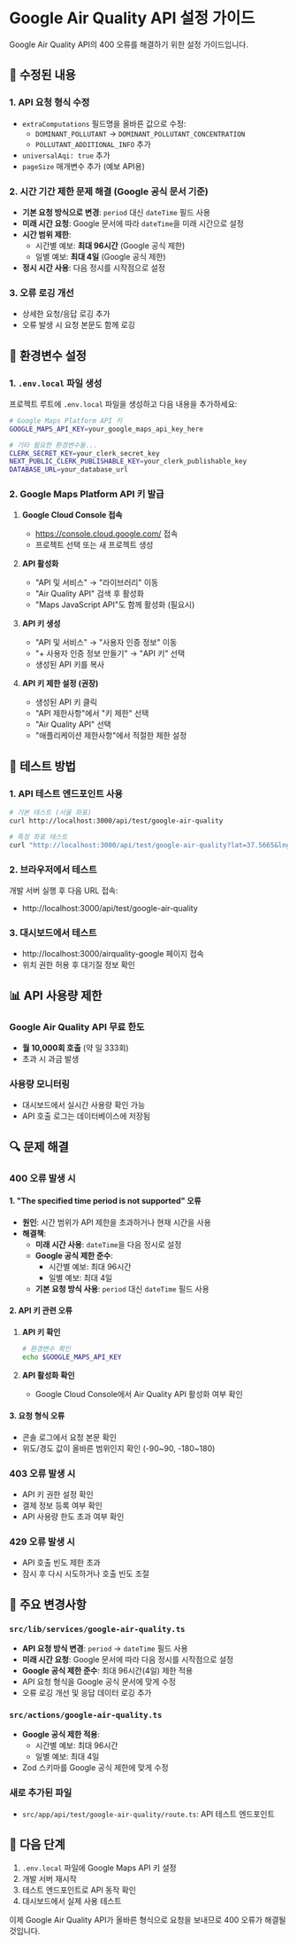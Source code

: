 # Google Air Quality API 설정 가이드

Google Air Quality API의 400 오류를 해결하기 위한 설정 가이드입니다.

## 🔧 수정된 내용

### 1. API 요청 형식 수정
- `extraComputations` 필드명을 올바른 값으로 수정:
  - `DOMINANT_POLLUTANT` → `DOMINANT_POLLUTANT_CONCENTRATION`
  - `POLLUTANT_ADDITIONAL_INFO` 추가
- `universalAqi: true` 추가
- `pageSize` 매개변수 추가 (예보 API용)

### 2. 시간 기간 제한 문제 해결 (Google 공식 문서 기준)
- **기본 요청 방식으로 변경**: `period` 대신 `dateTime` 필드 사용
- **미래 시간 요청**: Google 문서에 따라 `dateTime`을 미래 시간으로 설정
- **시간 범위 제한**: 
  - 시간별 예보: **최대 96시간** (Google 공식 제한)
  - 일별 예보: **최대 4일** (Google 공식 제한)
- **정시 시간 사용**: 다음 정시를 시작점으로 설정

### 3. 오류 로깅 개선
- 상세한 요청/응답 로깅 추가
- 오류 발생 시 요청 본문도 함께 로깅

## 🚀 환경변수 설정

### 1. `.env.local` 파일 생성
프로젝트 루트에 `.env.local` 파일을 생성하고 다음 내용을 추가하세요:

```bash
# Google Maps Platform API 키
GOOGLE_MAPS_API_KEY=your_google_maps_api_key_here

# 기타 필요한 환경변수들...
CLERK_SECRET_KEY=your_clerk_secret_key
NEXT_PUBLIC_CLERK_PUBLISHABLE_KEY=your_clerk_publishable_key
DATABASE_URL=your_database_url
```

### 2. Google Maps Platform API 키 발급

1. **Google Cloud Console 접속**
   - https://console.cloud.google.com/ 접속
   - 프로젝트 선택 또는 새 프로젝트 생성

2. **API 활성화**
   - "API 및 서비스" → "라이브러리" 이동
   - "Air Quality API" 검색 후 활성화
   - "Maps JavaScript API"도 함께 활성화 (필요시)

3. **API 키 생성**
   - "API 및 서비스" → "사용자 인증 정보" 이동
   - "+ 사용자 인증 정보 만들기" → "API 키" 선택
   - 생성된 API 키를 복사

4. **API 키 제한 설정 (권장)**
   - 생성된 API 키 클릭
   - "API 제한사항"에서 "키 제한" 선택
   - "Air Quality API" 선택
   - "애플리케이션 제한사항"에서 적절한 제한 설정

## 🧪 테스트 방법

### 1. API 테스트 엔드포인트 사용
```bash
# 기본 테스트 (서울 좌표)
curl http://localhost:3000/api/test/google-air-quality

# 특정 좌표 테스트
curl "http://localhost:3000/api/test/google-air-quality?lat=37.5665&lng=126.9780"
```

### 2. 브라우저에서 테스트
개발 서버 실행 후 다음 URL 접속:
- http://localhost:3000/api/test/google-air-quality

### 3. 대시보드에서 테스트
- http://localhost:3000/airquality-google 페이지 접속
- 위치 권한 허용 후 대기질 정보 확인

## 📊 API 사용량 제한

### Google Air Quality API 무료 한도
- **월 10,000회 호출** (약 일 333회)
- 초과 시 과금 발생

### 사용량 모니터링
- 대시보드에서 실시간 사용량 확인 가능
- API 호출 로그는 데이터베이스에 저장됨

## 🔍 문제 해결

### 400 오류 발생 시

#### 1. "The specified time period is not supported" 오류
- **원인**: 시간 범위가 API 제한을 초과하거나 현재 시간을 사용
- **해결책**: 
  - **미래 시간 사용**: `dateTime`을 다음 정시로 설정
  - **Google 공식 제한 준수**: 
    - 시간별 예보: 최대 96시간
    - 일별 예보: 최대 4일
  - **기본 요청 방식 사용**: `period` 대신 `dateTime` 필드 사용

#### 2. API 키 관련 오류
1. **API 키 확인**
   ```bash
   # 환경변수 확인
   echo $GOOGLE_MAPS_API_KEY
   ```

2. **API 활성화 확인**
   - Google Cloud Console에서 Air Quality API 활성화 여부 확인

#### 3. 요청 형식 오류
- 콘솔 로그에서 요청 본문 확인
- 위도/경도 값이 올바른 범위인지 확인 (-90~90, -180~180)

### 403 오류 발생 시
- API 키 권한 설정 확인
- 결제 정보 등록 여부 확인
- API 사용량 한도 초과 여부 확인

### 429 오류 발생 시
- API 호출 빈도 제한 초과
- 잠시 후 다시 시도하거나 호출 빈도 조절

## 📝 주요 변경사항

### `src/lib/services/google-air-quality.ts`
- **API 요청 방식 변경**: `period` → `dateTime` 필드 사용
- **미래 시간 요청**: Google 문서에 따라 다음 정시를 시작점으로 설정
- **Google 공식 제한 준수**: 최대 96시간(4일) 제한 적용
- API 요청 형식을 Google 공식 문서에 맞게 수정
- 오류 로깅 개선 및 응답 데이터 로깅 추가

### `src/actions/google-air-quality.ts`
- **Google 공식 제한 적용**: 
  - 시간별 예보: 최대 96시간
  - 일별 예보: 최대 4일
- Zod 스키마를 Google 공식 제한에 맞게 수정

### 새로 추가된 파일
- `src/app/api/test/google-air-quality/route.ts`: API 테스트 엔드포인트

## 🎯 다음 단계

1. `.env.local` 파일에 Google Maps API 키 설정
2. 개발 서버 재시작
3. 테스트 엔드포인트로 API 동작 확인
4. 대시보드에서 실제 사용 테스트

이제 Google Air Quality API가 올바른 형식으로 요청을 보내므로 400 오류가 해결될 것입니다.

